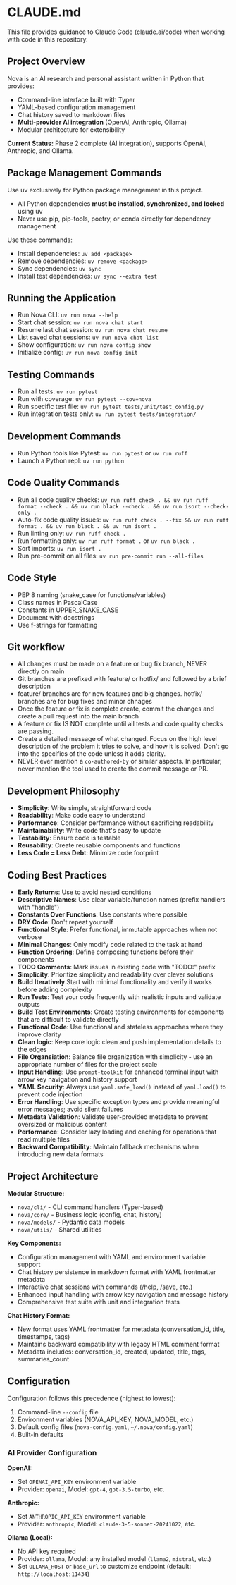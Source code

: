 # CLAUDE.md

This file provides guidance to Claude Code (claude.ai/code) when working with code in this repository.

## Project Overview

Nova is an AI research and personal assistant written in Python that provides:

- Command-line interface built with Typer
- YAML-based configuration management
- Chat history saved to markdown files
- **Multi-provider AI integration** (OpenAI, Anthropic, Ollama)
- Modular architecture for extensibility

**Current Status:** Phase 2 complete (AI integration), supports OpenAI, Anthropic, and Ollama.

## Package Management Commands

Use uv exclusively for Python package management in this project.

- All Python dependencies **must be installed, synchronized, and locked** using uv
- Never use pip, pip-tools, poetry, or conda directly for dependency management

Use these commands:

- Install dependencies: `uv add <package>`
- Remove dependencies: `uv remove <package>`
- Sync dependencies: `uv sync`
- Install test dependencies: `uv sync --extra test`

## Running the Application

- Run Nova CLI: `uv run nova --help`
- Start chat session: `uv run nova chat start`
- Resume last chat session: `uv run nova chat resume`
- List saved chat sessions: `uv run nova chat list`
- Show configuration: `uv run nova config show`
- Initialize config: `uv run nova config init`

## Testing Commands

- Run all tests: `uv run pytest`
- Run with coverage: `uv run pytest --cov=nova`
- Run specific test file: `uv run pytest tests/unit/test_config.py`
- Run integration tests only: `uv run pytest tests/integration/`

## Development Commands

- Run Python tools like Pytest: `uv run pytest` or `uv run ruff`
- Launch a Python repl: `uv run python`

## Code Quality Commands

- Run all code quality checks: `uv run ruff check . && uv run ruff format --check . && uv run black --check . && uv run isort --check-only .`
- Auto-fix code quality issues: `uv run ruff check . --fix && uv run ruff format . && uv run black . && uv run isort .`
- Run linting only: `uv run ruff check .`
- Run formatting only: `uv run ruff format .` or `uv run black .`
- Sort imports: `uv run isort .`
- Run pre-commit on all files: `uv run pre-commit run --all-files`

## Code Style

- PEP 8 naming (snake_case for functions/variables)
- Class names in PascalCase
- Constants in UPPER_SNAKE_CASE
- Document with docstrings
- Use f-strings for formatting

## Git workflow

- All changes must be made on a feature or bug fix branch, NEVER directly on main
- Git branches are prefixed with feature/ or hotfix/ and followed by a brief description
- feature/ branches are for new features and big changes. hotfix/ branches are for bug fixes and minor chnages
- Once the feature or fix is complete create, commit the changes and create a pull request into the main branch
- A feature or fix IS NOT complete until all tests and code quality checks are passing.
- Create a detailed message of what changed. Focus on the high level description of
  the problem it tries to solve, and how it is solved. Don't go into the specifics of the
  code unless it adds clarity.
- NEVER ever mention a `co-authored-by` or similar aspects. In particular, never
  mention the tool used to create the commit message or PR.

## Development Philosophy

- **Simplicity**: Write simple, straightforward code
- **Readability**: Make code easy to understand
- **Performance**: Consider performance without sacrificing readability
- **Maintainability**: Write code that's easy to update
- **Testability**: Ensure code is testable
- **Reusability**: Create reusable components and functions
- **Less Code = Less Debt**: Minimize code footprint

## Coding Best Practices

- **Early Returns**: Use to avoid nested conditions
- **Descriptive Names**: Use clear variable/function names (prefix handlers with "handle")
- **Constants Over Functions**: Use constants where possible
- **DRY Code**: Don't repeat yourself
- **Functional Style**: Prefer functional, immutable approaches when not verbose
- **Minimal Changes**: Only modify code related to the task at hand
- **Function Ordering**: Define composing functions before their components
- **TODO Comments**: Mark issues in existing code with "TODO:" prefix
- **Simplicity**: Prioritize simplicity and readability over clever solutions
- **Build Iteratively** Start with minimal functionality and verify it works before adding complexity
- **Run Tests**: Test your code frequently with realistic inputs and validate outputs
- **Build Test Environments**: Create testing environments for components that are difficult to validate directly
- **Functional Code**: Use functional and stateless approaches where they improve clarity
- **Clean logic**: Keep core logic clean and push implementation details to the edges
- **File Organsiation**: Balance file organization with simplicity - use an appropriate number of files for the project scale
- **Input Handling**: Use `prompt-toolkit` for enhanced terminal input with arrow key navigation and history support
- **YAML Security**: Always use `yaml.safe_load()` instead of `yaml.load()` to prevent code injection
- **Error Handling**: Use specific exception types and provide meaningful error messages; avoid silent failures
- **Metadata Validation**: Validate user-provided metadata to prevent oversized or malicious content
- **Performance**: Consider lazy loading and caching for operations that read multiple files
- **Backward Compatibility**: Maintain fallback mechanisms when introducing new data formats

## Project Architecture

**Modular Structure:**
- `nova/cli/` - CLI command handlers (Typer-based)
- `nova/core/` - Business logic (config, chat, history)
- `nova/models/` - Pydantic data models
- `nova/utils/` - Shared utilities

**Key Components:**
- Configuration management with YAML and environment variable support
- Chat history persistence in markdown format with YAML frontmatter metadata
- Interactive chat sessions with commands (/help, /save, etc.)
- Enhanced input handling with arrow key navigation and message history
- Comprehensive test suite with unit and integration tests

**Chat History Format:**
- New format uses YAML frontmatter for metadata (conversation_id, title, timestamps, tags)
- Maintains backward compatibility with legacy HTML comment format
- Metadata includes: conversation_id, created, updated, title, tags, summaries_count

## Configuration

Configuration follows this precedence (highest to lowest):
1. Command-line `--config` file
2. Environment variables (NOVA_API_KEY, NOVA_MODEL, etc.)
3. Default config files (`nova-config.yaml`, `~/.nova/config.yaml`)
4. Built-in defaults

### AI Provider Configuration

**OpenAI:**
- Set `OPENAI_API_KEY` environment variable
- Provider: `openai`, Model: `gpt-4`, `gpt-3.5-turbo`, etc.

**Anthropic:**
- Set `ANTHROPIC_API_KEY` environment variable
- Provider: `anthropic`, Model: `claude-3-5-sonnet-20241022`, etc.

**Ollama (Local):**
- No API key required
- Provider: `ollama`, Model: any installed model (`llama2`, `mistral`, etc.)
- Set `OLLAMA_HOST` or `base_url` to customize endpoint (default: `http://localhost:11434`)

